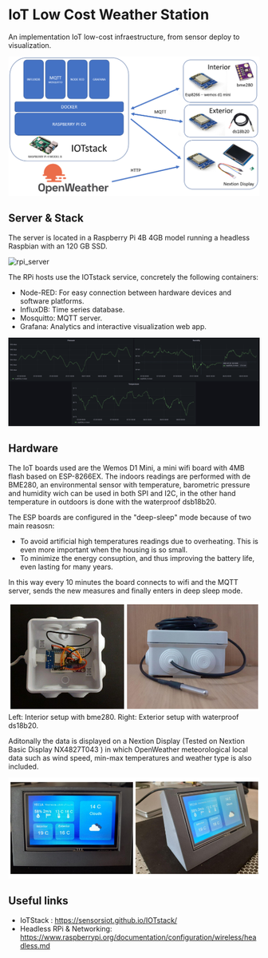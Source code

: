 

# IoT Low Cost Weather Station 

An implementation IoT low-cost infraestructure, from sensor deploy to visualization.

![visualization](img/architecture3.PNG)

## Server & Stack
The server is located in a Raspberry Pi 4B 4GB  model running a headless Raspbian with an 120 GB SSD.

![rpi_server](img/rpi_server2.jpg)

The RPi hosts use the IOTstack service, concretely the following containers: 

* Node-RED: For easy connection between hardware devices and software platforms.
* InfluxDB: Time series database.
* Mosquitto: MQTT server. 
* Grafana: Analytics and interactive visualization web app.

![visualization](img/meteoIOT.png)


## Hardware 
The IoT boards used are the Wemos D1 Mini, a mini wifi board with 4MB flash based on ESP-8266EX. The indoors readings are performed with de BME280, an environmental sensor with temperature, barometric pressure and humidity wich can be used in both SPI and I2C, in the other hand temperature in outdoors is done with the waterproof dsb18b20.

The ESP boards are configured in the "deep-sleep" mode because of two main reasosn:

* To avoid artificial high temperatures readings due to overheating. This is even more important when the housing is so small. 
* To minimize the energy consuption, and thus improving the battery life, even lasting for many years.

In this way every 10 minutes the board connects to wifi and the MQTT server, sends the new measures and finally enters in deep sleep mode.

![sensor](img/composition.png)
Left: Interior setup with bme280. Right: Exterior setup with waterproof ds18b20.

Aditonally the data is displayed on a Nextion Display (Tested on Nextion Basic Display NX4827T043 ) in which OpenWeather meteorological local data such as wind speed, min-max temperatures and weather type is also included.

![visualization](img/nextion.png)

## Useful links
* IoTStack : https://sensorsiot.github.io/IOTstack/
* Headless RPi & Networking: https://www.raspberrypi.org/documentation/configuration/wireless/headless.md

